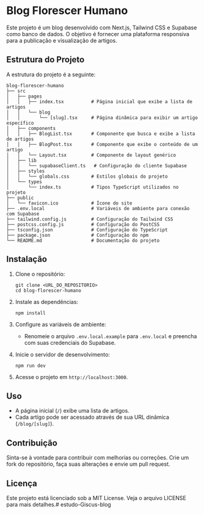 # Blog Florescer Humano

Este projeto é um blog desenvolvido com Next.js, Tailwind CSS e Supabase como banco de dados. O objetivo é fornecer uma plataforma responsiva para a publicação e visualização de artigos.

## Estrutura do Projeto

A estrutura do projeto é a seguinte:

```
blog-florescer-humano
├── src
│   ├── pages
│   │   ├── index.tsx          # Página inicial que exibe a lista de artigos
│   │   └── blog
│   │       └── [slug].tsx     # Página dinâmica para exibir um artigo específico
│   ├── components
│   │   ├── BlogList.tsx       # Componente que busca e exibe a lista de artigos
│   │   ├── BlogPost.tsx       # Componente que exibe o conteúdo de um artigo
│   │   └── Layout.tsx         # Componente de layout genérico
│   ├── lib
│   │   └── supabaseClient.ts   # Configuração do cliente Supabase
│   ├── styles
│   │   └── globals.css        # Estilos globais do projeto
│   └── types
│       └── index.ts           # Tipos TypeScript utilizados no projeto
├── public
│   └── favicon.ico            # Ícone do site
├── .env.local                 # Variáveis de ambiente para conexão com Supabase
├── tailwind.config.js         # Configuração do Tailwind CSS
├── postcss.config.js          # Configuração do PostCSS
├── tsconfig.json              # Configuração do TypeScript
├── package.json               # Configuração do npm
└── README.md                  # Documentação do projeto
```

## Instalação

1. Clone o repositório:
   ```
   git clone <URL_DO_REPOSITORIO>
   cd blog-florescer-humano
   ```

2. Instale as dependências:
   ```
   npm install
   ```

3. Configure as variáveis de ambiente:
   - Renomeie o arquivo `.env.local.example` para `.env.local` e preencha com suas credenciais do Supabase.

4. Inicie o servidor de desenvolvimento:
   ```
   npm run dev
   ```

5. Acesse o projeto em `http://localhost:3000`.

## Uso

- A página inicial (`/`) exibe uma lista de artigos.
- Cada artigo pode ser acessado através de sua URL dinâmica (`/blog/[slug]`).

## Contribuição

Sinta-se à vontade para contribuir com melhorias ou correções. Crie um fork do repositório, faça suas alterações e envie um pull request.

## Licença

Este projeto está licenciado sob a MIT License. Veja o arquivo LICENSE para mais detalhes.#   e s t u d o - G i s c u s - b l o g  
 